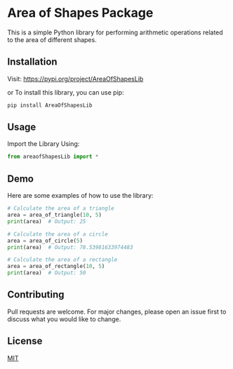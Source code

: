 # Area of Shapes Package

This is a simple Python library for performing arithmetic operations related to the area of different shapes.

## Installation
Visit: https://pypi.org/project/AreaOfShapesLib

or
To install this library, you can use pip:

```bash
pip install AreaOfShapesLib
```

## Usage
Import the Library Using:
```python
from areaofShapesLib import *
```
## Demo
Here are some examples of how to use the library:
```python
# Calculate the area of a triangle
area = area_of_triangle(10, 5)
print(area)  # Output: 25

# Calculate the area of a circle
area = area_of_circle(5)
print(area)  # Output: 78.53981633974483

# Calculate the area of a rectangle
area = area_of_rectangle(10, 5)
print(area)  # Output: 50
```

## Contributing
Pull requests are welcome. For major changes, please open an issue first to discuss what you would like to change.

## License
[MIT](https://choosealicense.com/licenses/mit/)
